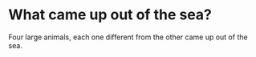 # What came up out of the sea?

Four large animals, each one different from the other came up out of the sea.
